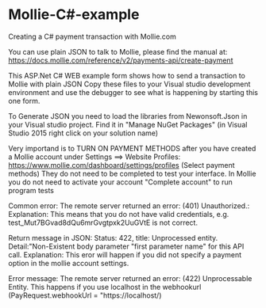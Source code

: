 # Mollie-C#-example
Creating a C# payment transaction with Mollie.com

 You can use plain JSON to talk to Mollie, please find the manual at: https://docs.mollie.com/reference/v2/payments-api/create-payment
 

 This ASP.Net C# WEB example form shows how to send a transaction to Mollie with plain JSON
 Copy these files to your Visual studio development environment and use the debugger to see what is happening by starting this one form.
 
 To Generate JSON you need to load the libraries from Newonsoft.Json in your Visual studio project. Find it in "Manage NuGet Packages" 
  (in Visual Studio 2015 right click on your solution name)

 Very importand is to TURN ON PAYMENT METHODS after you have created a Mollie account under Settings ==> Website Profiles:
 https://www.mollie.com/dashboard/settings/profiles   (Select payment methods) They do not need to be completed to test your interface.
 In Mollie you do not need to activate your account "Complete account" to run program tests


 Common error:
 The remote server returned an error: (401) Unauthorized.: Explanation: This means that you do not have valid credentials, e.g.  test_Mut7BGvad8dQu6mrGvgtpxk2UuGVtE is  not correct.

 Return message in JSON: Status: 422, title: Unprocessed entity. Detail:"Non-Existent body parameter \"first parameter name\" for 
 this API call. Explanation:
 This eror will happen if you did not specify a payment option in the mollie account settings.
 
 Error message: The remote server returned an error: (422) Unprocessable Entity.
 This happens if you use localhost in the webhookurl (PayRequest.webhookUrl = "https://localhost/)
